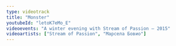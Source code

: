 ```yaml
---
type: videotrack
title: "Monster"
youtubeId: "letoK7eMo_E"
videoevents: "A winter evening with Stream of Passion — 2015"
videoartists: ["Stream of Passion", "Марсела Бовио"]
---
```

